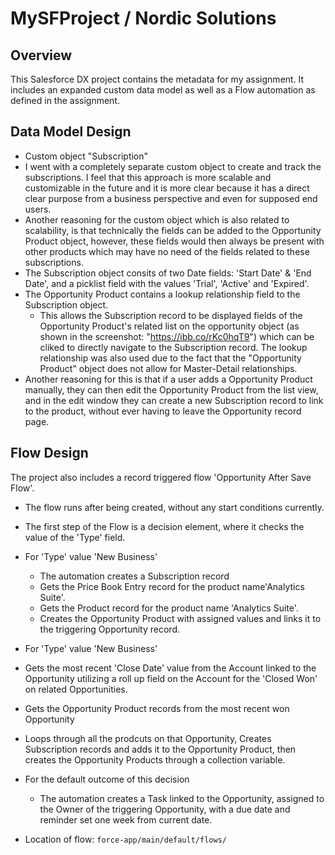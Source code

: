 # MySFProject / Nordic Solutions

## Overview
This Salesforce DX project contains the metadata for my assignment. It includes an expanded custom data model as well as a Flow automation as defined in the assignment.

## Data Model Design

- Custom object "Subscription" 
- I went with a completely separate custom object to create and track the subscriptions. I feel that this approach is more scalable and customizable in the future and it is more clear because it has a direct clear purpose from a business perspective and even for supposed end users.
- Another reasoning for the custom object which is also related to scalability, is that technically the fields can be added to the Opportunity Product object, however, these fields would then always be present with other products which may have no need of the fields related to these subscriptions.
- The Subscription object consits of two Date fields: 'Start Date' & 'End Date', and a picklist field with the values 'Trial', 'Active' and 'Expired'.
- The Opportunity Product contains a lookup relationship field to the Subscription object.
    - This allows the Subscription record to be displayed fields of the Opportunity Product's related list on  the opportunity object (as shown in the screenshot: "https://ibb.co/rKc0hqT9") which can be cliked to directly navigate to the Subscription record. The lookup relationship was also used due to the fact that the "Opportunity Product" object does not allow for Master-Detail relationships.
- Another reasoning for this is that if a user adds a Opportunity Product manually, they can then edit the Opportunity Product from the list view, and in the edit window they can create a new Subscription record to link to the product, without ever having to leave the Opportunity record page.


## Flow Design
The project also includes a record triggered flow 'Opportunity After Save Flow'.

- The flow runs after being created, without any start conditions currently.

- The first step of the Flow is a decision element, where it checks the value of the 'Type' field.

- For 'Type' value 'New Business'
    - The automation creates a Subscription record
    - Gets the Price Book Entry record for the product name'Analytics Suite'.
    - Gets the Product record for the product name 'Analytics Suite'.
    - Creates the Opportunity Product with assigned values and links it to the triggering Opportunity record.

- For 'Type' value 'New Business'
-   Gets the most recent 'Close Date' value from the Account linked to the Opportunity utilizing a roll up field on the Account for the 'Closed Won' on related Opportunities.
-   Gets the Opportunity Product records from the most recent won Opportunity
-   Loops through all the prodcuts on that Opportunity, Creates Subscription records and adds it to the Opportunity Product, then creates the Opportunity Products through a collection variable.

- For the default outcome of this decision
    - The automation creates a Task linked to the Opportunity, assigned to the Owner of the triggering Opportunity, with a due date and reminder set one week from current date.


- Location of flow: `force-app/main/default/flows/`